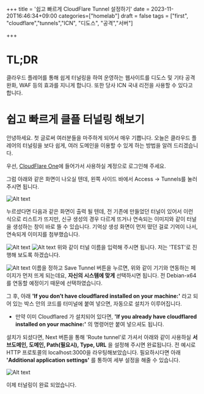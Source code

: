 +++
title = '쉽고 빠르게 CloudFlare Tunnel 설정하기'
date = 2023-11-20T16:46:34+09:00
categories=["homelab"]
draft = false
tags = ["first", "cloudflare","tunnels","ICN", "디도스", "공격","서버"]

+++

# TL;DR

클라우드 플레어를 통해 쉽게 터널링을 하여 운영하는 웹사이트를 디도스 및 기타 공격 완화, WAF 등의 효과를 지니게 합니다. 또한 당사 ICN 국내 리전을 사용할 수 있다고 합니다.

# 쉽고 빠르게 클플 터널링 해보기

안녕하세요. 첫 글로써 여러분들을 마주하게 되어서 매우 기쁩니다.
오늘은 클라우드 플레어의 터널링을 보다 쉽게, 여러 도메인을 이용할 수 있게 하는 방법을 알려 드리겠습니다.

우선, [CloudFlare One](https://one.dash.cloudflare.com/)에 들어가서 사용하실 계정으로 로그인해 주세요.

그럼 아래와 같은 화면이 나오실 텐데, 왼쪽 사이드 바에서 Access -> Tunnels를 눌러주시면 됩니다.

![Alt text](https://cdn.jsdelivr.net/gh/sverdev/blog.sver.dev@latest/blog/static/img/post/easy_to_cloudflare_tunnels/easy_to_cloudflare_tunnels-image-0.png)

누르셨다면 다음과 같은 화면이 출력 될 텐데, 전 기존에 만들었던 터널이 있어서 이런 식으로 리스트가 뜨지만, 신규 생성의 경우 다르게 뜨거나 연속되는 이미지와 같이 터널을 생성하는 창이 바로 뜰 수 있습니다. 기억상 생성 화면이 먼저 떴던 걸로 기억이 나서, 연속되게 이미지를 첨부했습니다.

![Alt text](https://cdn.jsdelivr.net/gh/sverdev/blog.sver.dev@latest/blog/static/img/post/easy_to_cloudflare_tunnels/easy_to_cloudflare_tunnels-image-2.png)
![Alt text](https://cdn.jsdelivr.net/gh/sverdev/blog.sver.dev@latest/blog/static/img/post/easy_to_cloudflare_tunnels/easy_to_cloudflare_tunnels-image-3.png)
위와 같이 터널 이름을 입력해 주시면 됩니다. 저는 'TEST'로 진행해 보도록 하겠습니다.

![Alt text](https://cdn.jsdelivr.net/gh/sverdev/blog.sver.dev@latest/blog/static/img/post/easy_to_cloudflare_tunnels/easy_to_cloudflare_tunnels-image-4.png)
이름을 정하고 Save Tunnel 버튼을 누르면, 위와 같이 기기와 연동하는 페이지가 먼저 뜨게 되는데요, **자신의 시스템에 맞게** 선택하시면 됩니다. 전 Debian-x64를 연동할 예정이기 때문에 선택하였습니다.

그 후, 아래 **'If you don’t have cloudflared installed on your machine:'** 라고 되어 있는 박스 안의 코드를 터미널에 붙여 넣으면, 자동으로 설치가 이루어집니다.

- 만약 이미 Cloudflared 가 설치되어 있다면, **'If you already have cloudflared installed on your machine:'** 의 명령어만 붙여 넣으셔도 됩니다.

설치가 되셨다면, Next 버튼을 통해 'Route tunnel'로 가셔서 아래와 같이 사용하실 **서브도메인, 도메인, Path(필요시), Type, URL** 을 설정해 주시면 완료됩니다. 전 예시로 HTTP 프로토콜의 localhost:3000을 라우팅해보았습니다. 필요하시다면 아래 **'Additional application settings'** 를 통하여 세부 설정을 해줄 수 있습니다.

![Alt text](https://cdn.jsdelivr.net/gh/sverdev/blog.sver.dev@latest/blog/static/img/post/easy_to_cloudflare_tunnels/easy_to_cloudflare_tunnels-image-5.png)

이제 터널링이 완료 되었습니다.
